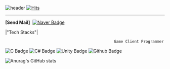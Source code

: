 ![header](https://capsule-render.vercel.app/api?type=Slice&&color=20:FFFACD,100:C5E6A8&customColorList=26&text=Minjun%20Kang&fontColor=757575&desc=Game%20Developer&descSize=21&descAlignY=36&fontAlignY=62&descColor=black&animation=fadeIn&height=180)
[![Hits](https://hits.seeyoufarm.com/api/count/incr/badge.svg?url=https%3A%2F%2Fgithub.com%2Fkangjjun%2Fkangjjun&count_bg=%23B5CFA2&title_bg=%239A9696&icon=ello.svg&icon_color=%23E7E7E7&title=Wellcome&edge_flat=false)](https://hits.seeyoufarm.com)
   
* * *

**[Send Mail]**
&#160;[![Naver Badge](https://img.shields.io/badge/NAVER-28965A?&style=Plastic&logo=naver&logoColor=white)](mailto:dubu_02@naver.com)

    

|"Tech Stacks"|

                                                    Game Client Programmer
![C Badge](https://img.shields.io/badge/C-blue?style=plastic&logo=C&logoColor=white)    ![C# Badge](https://img.shields.io/badge/C%23-purple?style=plastic&logo=Csharp&logoColor=white) ![Unity Badge ](https://img.shields.io/badge/Unity-black?style=plastic&logo=Unity&logoColor=ashgray) ![Github Badge](https://img.shields.io/badge/GitHub-666A73?style=plastic&logo=github&logoColor=white)




![Anurag's GitHub stats](https://github-readme-stats.vercel.app/api?username=kangjjun&show_icons=true&theme=ambient_gradient)
<!--
**kangjjun/kangjjun** is a ✨ _special_ ✨ repository because its `README.md` (this file) appears on your GitHub profile.

Here are some ideas to get you started:



- 🔭 I’m currently working on ...
- 🌱 I’m currently learning ...
- 👯 I’m looking to collaborate on ...
- 🤔 I’m looking for help with ...
- 💬 Ask me about ...
- 📫 How to reach me: ...
- 😄 Pronouns: ...
- ⚡ Fun fact: ...
-->
